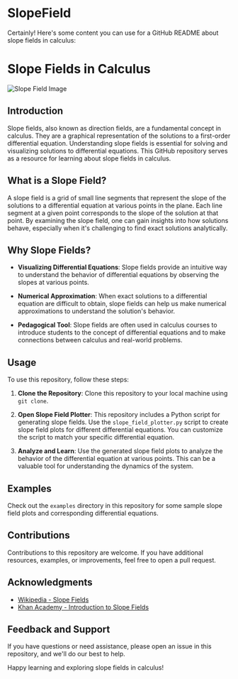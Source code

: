 # SlopeField
Certainly! Here's some content you can use for a GitHub README about slope fields in calculus:

# Slope Fields in Calculus

![Slope Field Image](https://teachingcalculus.files.wordpress.com/2015/01/slope-field-1.jpg)

## Introduction

Slope fields, also known as direction fields, are a fundamental concept in calculus. They are a graphical representation of the solutions to a first-order differential equation. Understanding slope fields is essential for solving and visualizing solutions to differential equations. This GitHub repository serves as a resource for learning about slope fields in calculus.

## What is a Slope Field?

A slope field is a grid of small line segments that represent the slope of the solutions to a differential equation at various points in the plane. Each line segment at a given point corresponds to the slope of the solution at that point. By examining the slope field, one can gain insights into how solutions behave, especially when it's challenging to find exact solutions analytically.

## Why Slope Fields?

- **Visualizing Differential Equations**: Slope fields provide an intuitive way to understand the behavior of differential equations by observing the slopes at various points.

- **Numerical Approximation**: When exact solutions to a differential equation are difficult to obtain, slope fields can help us make numerical approximations to understand the solution's behavior.

- **Pedagogical Tool**: Slope fields are often used in calculus courses to introduce students to the concept of differential equations and to make connections between calculus and real-world problems.

## Usage

To use this repository, follow these steps:

1. **Clone the Repository**: Clone this repository to your local machine using `git clone`.

2. **Open Slope Field Plotter**: This repository includes a Python script for generating slope fields. Use the `slope_field_plotter.py` script to create slope field plots for different differential equations. You can customize the script to match your specific differential equation.

3. **Analyze and Learn**: Use the generated slope field plots to analyze the behavior of the differential equation at various points. This can be a valuable tool for understanding the dynamics of the system.

## Examples

Check out the `examples` directory in this repository for some sample slope field plots and corresponding differential equations.

## Contributions

Contributions to this repository are welcome. If you have additional resources, examples, or improvements, feel free to open a pull request.



## Acknowledgments

- [Wikipedia - Slope Fields](https://en.wikipedia.org/wiki/Slope_field)
- [Khan Academy - Introduction to Slope Fields](https://www.khanacademy.org/math/ap-calculus-ab/ab-differential-equations-new)

## Feedback and Support

If you have questions or need assistance, please open an issue in this repository, and we'll do our best to help.

Happy learning and exploring slope fields in calculus!
